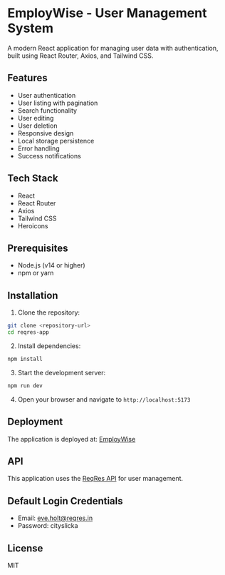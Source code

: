 # EmployWise - User Management System

A modern React application for managing user data with authentication, built using React Router, Axios, and Tailwind CSS.

## Features

- User authentication
- User listing with pagination
- Search functionality
- User editing
- User deletion
- Responsive design
- Local storage persistence
- Error handling
- Success notifications

## Tech Stack

- React
- React Router
- Axios
- Tailwind CSS
- Heroicons

## Prerequisites

- Node.js (v14 or higher)
- npm or yarn

## Installation

1. Clone the repository:
```bash
git clone <repository-url>
cd reqres-app
```

2. Install dependencies:
```bash
npm install
```

3. Start the development server:
```bash
npm run dev
```

4. Open your browser and navigate to `http://localhost:5173`

## Deployment

The application is deployed at: [EmployWise](https://employwise-snowy.vercel.app/login)

## API

This application uses the [ReqRes API](https://reqres.in/) for user management.

## Default Login Credentials

- Email: eve.holt@reqres.in
- Password: cityslicka

## License

MIT
